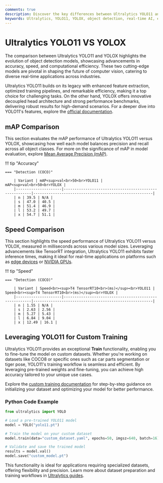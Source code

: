 ```yaml
---
comments: true
description: Discover the key differences between Ultralytics YOLO11 and YOLOX in this comprehensive comparison. Learn how these cutting-edge models perform in object detection, real-time AI, and edge AI applications, and explore their efficiency in various computer vision tasks.
keywords: Ultralytics, YOLO11, YOLOX, object detection, real-time AI, edge AI, computer vision, model comparison
---
```


# Ultralytics YOLO11 VS YOLOX

The comparison between Ultralytics YOLO11 and YOLOX highlights the evolution of object detection models, showcasing advancements in accuracy, speed, and computational efficiency. These two cutting-edge models are pivotal in shaping the future of computer vision, catering to diverse real-time applications across industries.

Ultralytics YOLO11 builds on its legacy with enhanced feature extraction, optimized training pipelines, and remarkable efficiency, making it a top choice for challenging tasks. On the other hand, YOLOX offers innovative decoupled head architecture and strong performance benchmarks, delivering robust results for high-demand scenarios. For a deeper dive into YOLO11's features, explore the [official documentation](https://docs.ultralytics.com/models/yolo11/).

## mAP Comparison

This section evaluates the mAP performance of Ultralytics YOLO11 versus YOLOX, showcasing how well each model balances precision and recall across all object classes. For more on the significance of mAP in model evaluation, explore [Mean Average Precision (mAP)](https://www.ultralytics.com/glossary/mean-average-precision-map).

!!! tip "Accuracy"

    === "Detection (COCO)"

    	| Variant | mAP<sup>val<br>50<br>YOLO11 | mAP<sup>val<br>50<br>YOLOX |
    	|---------------------|-------------------------------------------------------|-------------------------------------------------------|
    	| n | 39.5 | N/A |
    	| s | 47.0 | 40.5 |
    	| m | 51.4 | 46.9 |
    	| l | 53.2 | 49.7 |
    	| x | 54.7 | 51.1 |


## Speed Comparison

This section highlights the speed performance of Ultralytics YOLO11 versus YOLOX, measured in milliseconds across various model sizes. Leveraging advancements like TensorRT integration, Ultralytics YOLO11 exhibits faster inference times, making it ideal for real-time applications on platforms such as [edge devices](https://docs.ultralytics.com/guides/model-deployment-options/) or [NVIDIA GPUs](https://docs.ultralytics.com/guides/triton-inference-server/).

!!! tip "Speed"

    === "Detection (COCO)"

    	| Variant | Speed<br><sup>T4 TensorRT10<br>(ms)</sup><br>YOLO11 | Speed<br><sup>T4 TensorRT10<br>(ms)</sup><br>YOLOX |
    	|---------------------|-------------------------------------------------------|-------------------------------------------------------|
    	| n | 1.55 | N/A |
    	| s | 2.63 | 2.56 |
    	| m | 5.27 | 5.43 |
    	| l | 6.84 | 9.04 |
    	| x | 12.49 | 16.1 |

## Leveraging YOLO11 for Custom Training

Ultralytics YOLO11 provides an exceptional **Train** functionality, enabling you to fine-tune the model on custom datasets. Whether you're working on datasets like COCO8 or specific ones such as car parts segmentation or tiger pose, YOLO11's training workflow is seamless and efficient. By leveraging pre-trained weights and fine-tuning, you can achieve high accuracy tailored to your unique use cases.

Explore the [custom training documentation](https://docs.ultralytics.com/modes/train/) for step-by-step guidance on initializing your dataset and optimizing your model for better performance.

### Python Code Example

```python
from ultralytics import YOLO

# Load a pre-trained YOLO11 model
model = YOLO("yolo11.pt")

# Train the model on your custom dataset
model.train(data="custom_dataset.yaml", epochs=50, imgsz=640, batch=16)

# Validate and save the trained model
results = model.val()
model.save("custom_model.pt")
```

This functionality is ideal for applications requiring specialized datasets, offering flexibility and precision. Learn more about dataset preparation and training workflows in [Ultralytics guides](https://docs.ultralytics.com/guides/).
